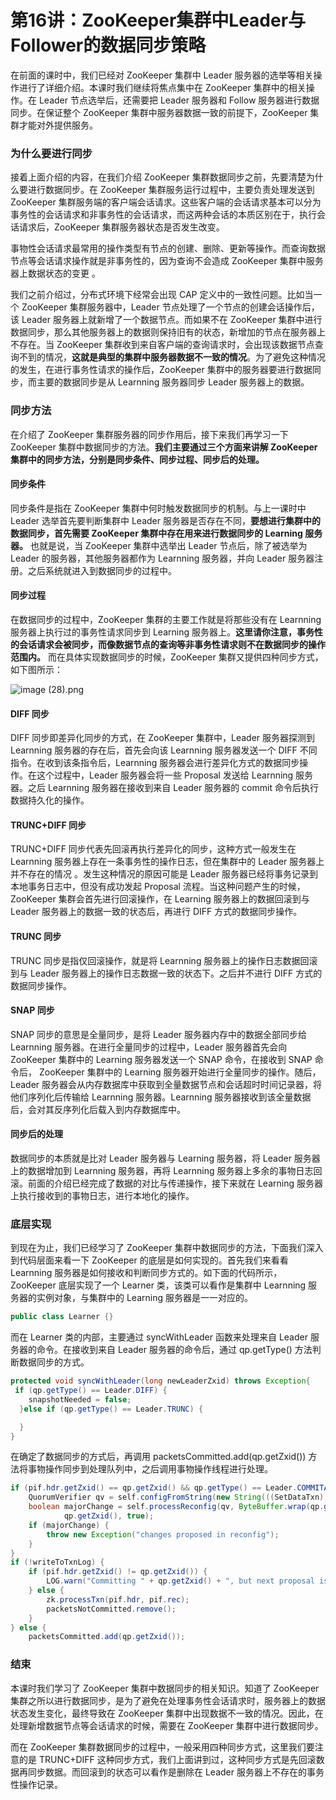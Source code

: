 # 第16讲：ZooKeeper集群中Leader与Follower的数据同步策略

在前面的课时中，我们已经对 ZooKeeper 集群中 Leader 服务器的选举等相关操作进行了详细介绍。本课时我们继续将焦点集中在 ZooKeeper 集群中的相关操作。在 Leader 节点选举后，还需要把 Leader 服务器和 Follow 服务器进行数据同步。在保证整个 ZooKeeper 集群中服务器数据一致的前提下，ZooKeeper 集群才能对外提供服务。

### 为什么要进行同步

接着上面介绍的内容，在我们介绍 ZooKeeper 集群数据同步之前，先要清楚为什么要进行数据同步。在 ZooKeeper 集群服务运行过程中，主要负责处理发送到 ZooKeeper 集群服务端的客户端会话请求。这些客户端的会话请求基本可以分为事务性的会话请求和非事务性的会话请求，而这两种会话的本质区别在于，执行会话请求后，ZooKeeper 集群服务器状态是否发生改变。

事物性会话请求最常用的操作类型有节点的创建、删除、更新等操作。而查询数据节点等会话请求操作就是非事务性的，因为查询不会造成 ZooKeeper 集群中服务器上数据状态的变更 。

我们之前介绍过，分布式环境下经常会出现 CAP 定义中的一致性问题。比如当一个 ZooKeeper 集群服务器中，Leader 节点处理了一个节点的创建会话操作后，该 Leader 服务器上就新增了一个数据节点。而如果不在 ZooKeeper 集群中进行数据同步，那么其他服务器上的数据则保持旧有的状态，新增加的节点在服务器上不存在。当 ZooKeeper 集群收到来自客户端的查询请求时，会出现该数据节点查询不到的情况，**这就是典型的集群中服务器数据不一致的情况**。为了避免这种情况的发生，在进行事务性请求的操作后，ZooKeeper 集群中的服务器要进行数据同步，而主要的数据同步是从 Learnning 服务器同步 Leader 服务器上的数据。

### 同步方法

在介绍了 ZooKeeper 集群服务器的同步作用后，接下来我们再学习一下 ZooKeeper 集群中数据同步的方法。**我们主要通过三个方面来讲解 ZooKeeper 集群中的同步方法，分别是同步条件、同步过程、同步后的处理。**

#### 同步条件

同步条件是指在 ZooKeeper 集群中何时触发数据同步的机制。与上一课时中 Leader 选举首先要判断集群中 Leader 服务器是否存在不同，**要想进行集群中的数据同步，首先需要 ZooKeeper 集群中存在用来进行数据同步的 Learning 服务器。** 也就是说，当 ZooKeeper 集群中选举出 Leader 节点后，除了被选举为 Leader 的服务器，其他服务器都作为 Learnning 服务器，并向 Leader 服务器注册。之后系统就进入到数据同步的过程中。

#### 同步过程

在数据同步的过程中，ZooKeeper 集群的主要工作就是将那些没有在 Learnning 服务器上执行过的事务性请求同步到 Learning 服务器上。**这里请你注意，事务性的会话请求会被同步，而像数据节点的查询等非事务性请求则不在数据同步的操作范围内。** 而在具体实现数据同步的时候，ZooKeeper 集群又提供四种同步方式，如下图所示：


<Image alt="image (28).png" src="https://s0.lgstatic.com/i/image/M00/26/F3/CgqCHl7zLYaASBk3AAA-I033owc988.png"/> 


#### DIFF 同步

DIFF 同步即差异化同步的方式，在 ZooKeeper 集群中，Leader 服务器探测到 Learnning 服务器的存在后，首先会向该 Learnning 服务器发送一个 DIFF 不同指令。在收到该条指令后，Learnning 服务器会进行差异化方式的数据同步操作。在这个过程中，Leader 服务器会将一些 Proposal 发送给 Learnning 服务器。之后 Learnning 服务器在接收到来自 Leader 服务器的 commit 命令后执行数据持久化的操作。

#### TRUNC+DIFF 同步

TRUNC+DIFF 同步代表先回滚再执行差异化的同步，这种方式一般发生在 Learnning 服务器上存在一条事务性的操作日志，但在集群中的 Leader 服务器上并不存在的情况 。发生这种情况的原因可能是 Leader 服务器已经将事务记录到本地事务日志中，但没有成功发起 Proposal 流程。当这种问题产生的时候，ZooKeeper 集群会首先进行回滚操作，在 Learning 服务器上的数据回滚到与 Leader 服务器上的数据一致的状态后，再进行 DIFF 方式的数据同步操作。

#### TRUNC 同步

TRUNC 同步是指仅回滚操作，就是将 Learnning 服务器上的操作日志数据回滚到与 Leader 服务器上的操作日志数据一致的状态下。之后并不进行 DIFF 方式的数据同步操作。

#### SNAP 同步

SNAP 同步的意思是全量同步，是将 Leader 服务器内存中的数据全部同步给 Learnning 服务器。在进行全量同步的过程中，Leader 服务器首先会向 ZooKeeper 集群中的 Learning 服务器发送一个 SNAP 命令，在接收到 SNAP 命令后， ZooKeeper 集群中的 Learning 服务器开始进行全量同步的操作。随后，Leader 服务器会从内存数据库中获取到全量数据节点和会话超时时间记录器，将他们序列化后传输给 Learnning 服务器。Learnning 服务器接收到该全量数据后，会对其反序列化后载入到内存数据库中。

#### 同步后的处理

数据同步的本质就是比对 Leader 服务器与 Learning 服务器，将 Leader 服务器上的数据增加到 Learnning 服务器，再将 Learnning 服务器上多余的事物日志回滚。前面的介绍已经完成了数据的对比与传递操作，接下来就在 Learning 服务器上执行接收到的事物日志，进行本地化的操作。

### 底层实现

到现在为止，我们已经学习了 ZooKeeper 集群中数据同步的方法，下面我们深入到代码层面来看一下 ZooKeeper 的底层是如何实现的。首先我们来看看 Learnning 服务器是如何接收和判断同步方式的。如下面的代码所示，ZooKeeper 底层实现了一个 Learner 类，该类可以看作是集群中 Learnning 服务器的实例对象，与集群中的 Learning 服务器是一一对应的。

```java
public class Learner {}
```

而在 Learner 类的内部，主要通过 syncWithLeader 函数来处理来自 Leader 服务器的命令。在接收到来自 Leader 服务器的命令后，通过 qp.getType() 方法判断数据同步的方式。

```java
protected void syncWithLeader(long newLeaderZxid) throws Exception{
 if (qp.getType() == Leader.DIFF) {
    snapshotNeeded = false;
  }else if (qp.getType() == Leader.TRUNC) {

  }
}
```

在确定了数据同步的方式后，再调用 packetsCommitted.add(qp.getZxid()) 方法将事物操作同步到处理队列中，之后调用事物操作线程进行处理。

```java
if (pif.hdr.getZxid() == qp.getZxid() && qp.getType() == Leader.COMMITANDACTIVATE) {
    QuorumVerifier qv = self.configFromString(new String(((SetDataTxn) pif.rec).getData()));
    boolean majorChange = self.processReconfig(qv, ByteBuffer.wrap(qp.getData()).getLong(),
            qp.getZxid(), true);
    if (majorChange) {
        throw new Exception("changes proposed in reconfig");
    }
}
if (!writeToTxnLog) {
    if (pif.hdr.getZxid() != qp.getZxid()) {
        LOG.warn("Committing " + qp.getZxid() + ", but next proposal is " + pif.hdr.getZxid());
    } else {
        zk.processTxn(pif.hdr, pif.rec);
        packetsNotCommitted.remove();
    }
} else {
    packetsCommitted.add(qp.getZxid());
```

### 结束

本课时我们学习了 ZooKeeper 集群中数据同步的相关知识。知道了 ZooKeeper 集群之所以进行数据同步，是为了避免在处理事务性会话请求时，服务器上的数据状态发生变化，最终导致在 ZooKeeper 集群中出现数据不一致的情况。因此，在处理新增数据节点等会话请求的时候，需要在 ZooKeeper 集群中进行数据同步。

而在 ZooKeeper 集群数据同步的过程中，一般采用四种同步方式，这里我们要注意的是 TRUNC+DIFF 这种同步方式，我们上面讲到过，这种同步方式是先回滚数据再同步数据。而回滚到的状态可以看作是删除在 Leader 服务器上不存在的事务性操作记录。

